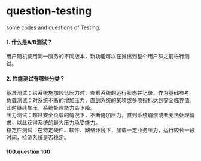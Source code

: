 # question-testing
some codes and questions of Testing.

#### 1. 什么是A/B测试？
用户随机使用同一服务的不同版本，新功能可以在推出到整个用户群之前进行测试。

#### 2. 性能测试有哪些分类？
基准测试：给系统施加较低压力时，查看系统的运行状态并记录，作为基础参考。<br>
负载测试：对系统不断的增加压力，直到系统的某项或多项指标达到安全临界值。此时继续加压，系统处理能力会下降。<br>
压力测试：超过安全负载的情况下，不断施加压力，直到系统崩溃或者无法处理请求，以此获得系统的最大压力承受能力。<br>
稳定性测试：在特定硬件、软件、网络环境下，加载一定业务压力，运行较长一段时间，检测系统是否稳定。
















#### 100.question 100
